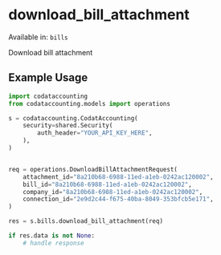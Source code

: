 # download_bill_attachment
Available in: `bills`

Download bill attachment

## Example Usage
```python
import codataccounting
from codataccounting.models import operations

s = codataccounting.CodatAccounting(
    security=shared.Security(
        auth_header="YOUR_API_KEY_HERE",
    ),
)


req = operations.DownloadBillAttachmentRequest(
    attachment_id="8a210b68-6988-11ed-a1eb-0242ac120002",
    bill_id="8a210b68-6988-11ed-a1eb-0242ac120002",
    company_id="8a210b68-6988-11ed-a1eb-0242ac120002",
    connection_id="2e9d2c44-f675-40ba-8049-353bfcb5e171",
)

res = s.bills.download_bill_attachment(req)

if res.data is not None:
    # handle response
```